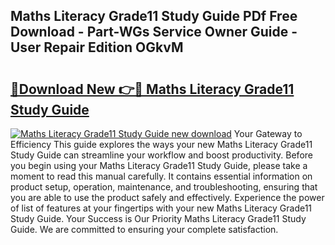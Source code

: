 ## Maths Literacy Grade11 Study Guide PDf Free Download - Part-WGs Service Owner Guide - User Repair Edition OGkvM

# <h2><a href="http://bc87145.oget.top/?id=Maths+Literacy+Grade11+Study+Guide">🔗Download New 👉🔴 Maths Literacy Grade11 Study Guide</a></h2>

[![Maths Literacy Grade11 Study Guide new download](https://i.imgur.com/5g1atiW.png)](http://bc87145.oget.top/?id=Maths+Literacy+Grade11+Study+Guide)
Your Gateway to Efficiency This guide explores the ways your new Maths Literacy Grade11 Study Guide can streamline your workflow and boost productivity. Before you begin using your Maths Literacy Grade11 Study Guide, please take a moment to read this manual carefully. It contains essential information on product setup, operation, maintenance, and troubleshooting, ensuring that you are able to use the product safely and effectively. Experience the power of list of features at your fingertips with your new Maths Literacy Grade11 Study Guide. Your Success is Our Priority Maths Literacy Grade11 Study Guide. We are committed to ensuring your complete satisfaction.
